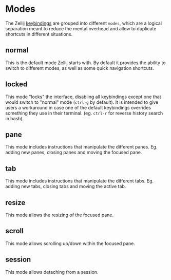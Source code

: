 # Modes

The Zellij [keybindings](./keybindings.md) are grouped into different `modes`, which are a logical separation meant to reduce the mental overhead and allow to duplicate shortcuts in different situations.

## normal
This is the default mode Zellij starts with. By default it provides the ability to switch to different modes, as well as some quick navigation shortcuts.
## locked
This mode "locks" the interface, disabling all keybindings except one that would switch to "normal" mode (`ctrl-g` by default).
It is intended to give users a workaround in case one of the default keybindings overrides something they use in their terminal. (eg. `ctrl-r` for reverse history search in bash).
## pane
This mode includes instructions that manipulate the different panes. Eg. adding new panes, closing panes and moving the focused pane.
## tab
This mode includes instructions that manipulate the different tabs. Eg. adding new tabs, closing tabs and moving the active tab.
## resize
This mode allows the resizing of the focused pane.
## scroll
This mode allows scrolling up/down within the focused pane.
## session
This mode allows detaching from a session.
